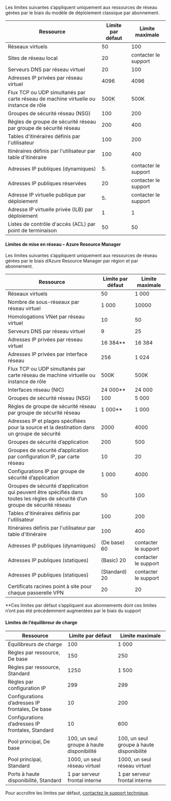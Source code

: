 <a name="virtual-networking-limits-classic"></a>Les limites suivantes s’appliquent uniquement aux ressources de réseau gérées par le biais du modèle de déploiement classique par abonnement.

| Ressource | Limite par défaut | Limite maximale |
| --- | --- | --- |
| Réseaux virtuels |50 |100 |
| Sites de réseau local |20 |contacter le support |
| Serveurs DNS par réseau virtuel |20 |100 |
| Adresses IP privées par réseau virtuel |4096 |4096 |
| Flux TCP ou UDP simultanés par carte réseau de machine virtuelle ou instance de rôle |500K |500K |
| Groupes de sécurité réseau (NSG) |100 |200 |
| Règles de groupe de sécurité réseau par groupe de sécurité réseau |200 |400 |
| Tables d'itinéraires définis par l'utilisateur |100 |200 |
| Itinéraires définis par l'utilisateur par table d'itinéraire |100 |400 |
| Adresses IP publiques (dynamiques) |5. |contacter le support |
| Adresses IP publiques réservées |20 |contacter le support |
| Adresse IP virtuelle publique par déploiement |5. |contacter le support |
| Adresse IP virtuelle privée (ILB) par déploiement |1 |1 |
| Listes de contrôle d'accès (ACL) par point de terminaison |50 |50 |

#### <a name="azure-resource-manager-virtual-networking-limits"></a>Limites de mise en réseau – Azure Resource Manager
Les limites suivantes s’appliquent uniquement aux ressources de réseau gérées par le biais d’Azure Resource Manager par région et par abonnement.

| Ressource | Limite par défaut | Limite maximale |
| --- | --- | --- |
| Réseaux virtuels |50 |1 000 |
| Nombre de sous-réseaux par réseau virtuel |1 000 |10000 |
| Homologations VNet par réseau virtuel |10 |50 |
| Serveurs DNS par réseau virtuel |9 |25 |
| Adresses IP privées par réseau virtuel |16 384** |16 384 |
| Adresses IP privées par interface réseau |256 |1 024 |
| Flux TCP ou UDP simultanés par carte réseau de machine virtuelle ou instance de rôle |500K |500K |
| Interfaces réseau (NIC) |24 000** |24 000 |
| Groupes de sécurité réseau (NSG) |100 |5 000 |
| Règles de groupe de sécurité réseau par groupe de sécurité réseau |1 000** |1 000 |
| Adresses IP et plages spécifiées pour la source et la destination dans un groupe de sécurité |2000 |4000 |
| Groupes de sécurité d’application |200 |500 |
| Groupes de sécurité d’application par configuration IP, par carte réseau |10 |20 |
| Configurations IP par groupe de sécurité d’application |1 000 |4000 |
| Groupes de sécurité d’application qui peuvent être spécifiés dans toutes les règles de sécurité d’un groupe de sécurité réseau |50 |100 |
| Tables d'itinéraires définis par l'utilisateur |100 |200 |
| Itinéraires définis par l'utilisateur par table d'itinéraire |100 |400 |
| Adresses IP publiques (dynamiques) |(De base) 60 |contacter le support |
| Adresses IP publiques (statiques) |(Basic) 20 |contacter le support |
| Adresses IP publiques (statiques) |(Standard) 20 |contacter le support |
| Certificats racines point à site pour chaque passerelle VPN |20 |20 |

**Ces limites par défaut s’appliquent aux abonnements dont ces limites n’ont pas été précédemment augmentées par le biais du support

#### <a name="load-balancer"></a>Limites de l’équilibreur de charge

| Ressource | Limite par défaut | Limite maximale |
| --- | --- | --- |
| Équilibreurs de charge | 100 | 1 000 |
| Règles par ressource, De base | 150 | 250 |
| Règles par ressource, Standard | 1250 | 1 500 |
| Règles par configuration IP | 299 |299 |
| Configurations d’adresses IP frontales, De base | 10 | 200 |
| Configurations d’adresses IP frontales, Standard | 10 | 600 |
| Pool principal, De base | 100, un seul groupe à haute disponibilité | 100, un seul groupe à haute disponibilité |
| Pool principal, Standard | 1000, un seul réseau virtuel | 1000, un seul réseau virtuel |
| Ports à haute disponibilité, Standard | 1 par serveur frontal interne | 1 par serveur frontal interne |

Pour accroître les limites par défaut, [contactez le support technique](../articles/azure-supportability/resource-manager-core-quotas-request.md ).

